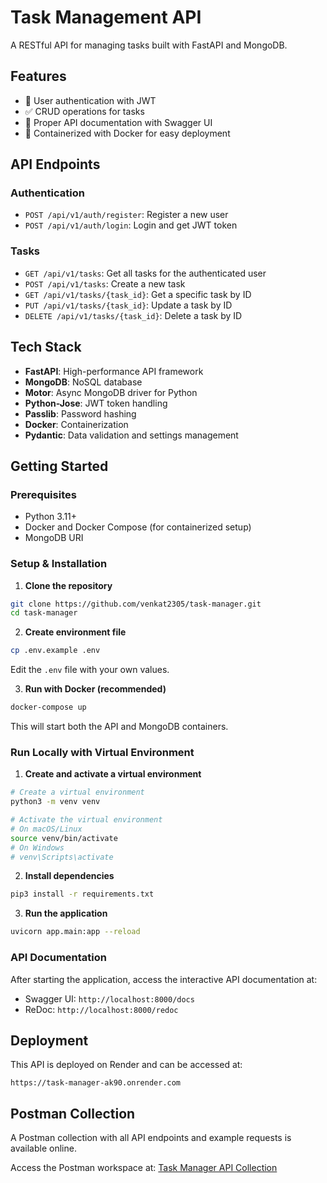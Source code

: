 # Task Management API

A RESTful API for managing tasks built with FastAPI and MongoDB.

## Features

- 🔐 User authentication with JWT
- ✅ CRUD operations for tasks
- 📝 Proper API documentation with Swagger UI
- 🐳 Containerized with Docker for easy deployment

## API Endpoints

### Authentication

- `POST /api/v1/auth/register`: Register a new user
- `POST /api/v1/auth/login`: Login and get JWT token

### Tasks

- `GET /api/v1/tasks`: Get all tasks for the authenticated user
- `POST /api/v1/tasks`: Create a new task
- `GET /api/v1/tasks/{task_id}`: Get a specific task by ID
- `PUT /api/v1/tasks/{task_id}`: Update a task by ID
- `DELETE /api/v1/tasks/{task_id}`: Delete a task by ID

## Tech Stack

- **FastAPI**: High-performance API framework
- **MongoDB**: NoSQL database
- **Motor**: Async MongoDB driver for Python
- **Python-Jose**: JWT token handling
- **Passlib**: Password hashing
- **Docker**: Containerization
- **Pydantic**: Data validation and settings management

## Getting Started

### Prerequisites

- Python 3.11+
- Docker and Docker Compose (for containerized setup)
- MongoDB URI

### Setup & Installation

1. **Clone the repository**

```bash
git clone https://github.com/venkat2305/task-manager.git
cd task-manager
```

2. **Create environment file**

```bash
cp .env.example .env
```

Edit the `.env` file with your own values.

3. **Run with Docker (recommended)**

```bash
docker-compose up
```

This will start both the API and MongoDB containers.

### Run Locally with Virtual Environment

1. **Create and activate a virtual environment**

```bash
# Create a virtual environment
python3 -m venv venv

# Activate the virtual environment
# On macOS/Linux
source venv/bin/activate
# On Windows
# venv\Scripts\activate
```

2. **Install dependencies**

```bash
pip3 install -r requirements.txt
```

3. **Run the application**

```bash
uvicorn app.main:app --reload
```

### API Documentation

After starting the application, access the interactive API documentation at:

- Swagger UI: `http://localhost:8000/docs`
- ReDoc: `http://localhost:8000/redoc`

## Deployment

This API is deployed on Render and can be accessed at:

`https://task-manager-ak90.onrender.com`

## Postman Collection

A Postman collection with all API endpoints and example requests is available online.

Access the Postman workspace at:
[Task Manager API Collection](https://www.postman.com/joint-operations-architect-96410091/task-manager/collection/mb0c026/task-manager?action=share&creator=38049202)
